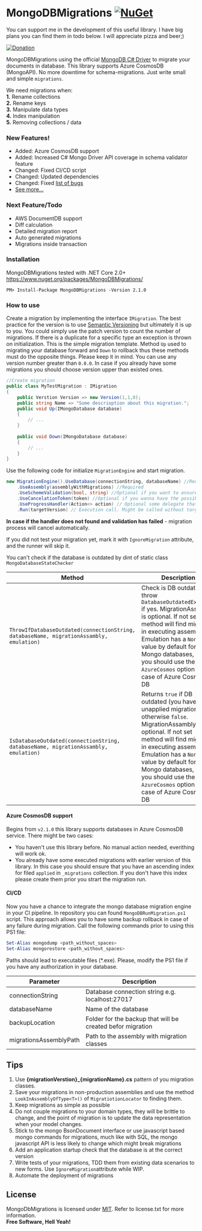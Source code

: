 # MongoDBMigrations [![NuGet](https://img.shields.io/badge/nuget%20package-v2.1.0-brightgreen.svg)](https://www.nuget.org/packages/MongoDBMigrations/)

You can support me in the development of this useful library. I have big plans you can find them in todo below. I will appreciate pizza and beer;) 

[![Donation](https://img.shields.io/badge/donate-PayPal-blue?style=for-the-badge)](https://www.paypal.com/donate?hosted_button_id=7XZYF8AA8M6QU)


MongoDBMigrations using the official [MongoDB C# Driver]( https://github.com/mongodb/mongo-csharp-driver) to migrate your documents in database. This library supports Azure CosmosDB (MongoAPI).
No more downtime for schema-migrations. Just write small and simple `migrations`.

We need migrations when:  
  **1.** Rename collections  
  **2.** Rename keys  
  **3.** Manipulate data types  
  **4.** Index manipulation  
  **5.** Removing collections / data  
  

### New Features!
  - Added: Azure CosmosDB support
  - Added: Increased C# Mongo Driver API coverage in schema validator feature
  - Changed: Fixed CI/CD script
  - Changed: Updated dependencies
  - Changed: Fixed [list of bugs](https://bitbucket.org/i_am_a_kernel/mongodbmigrations/issues?version=v2.0.0)
  - [See more...](https://bitbucket.org/i_am_a_kernel/mongodbmigrations/src/master/ReleaseNotes.md)

### Next Feature/Todo
  - AWS DocumentDB support
  - Diff calculation
  - Detailed migration report
  - Auto generated migrations
  - Migrations inside transaction

### Installation
MongoDBMigrations tested with .NET Core 2.0+  
https://www.nuget.org/packages/MongoDBMigrations/
```
PM> Install-Package MongoDBMigrations -Version 2.1.0
```
### How to use
Create a migration by implementing the interface `IMigration`. The best practice for the version is to use [Semantic Versioning](http://semver.org/) but ultimately it is up to you. You could simply use the patch version to count the number of migrations. If there is a duplicate for a specific type an exception is thrown on initialization.
This is the simple migration template. Method `Up` used to migrating your database forward and `Down` to rollback thus these methods must do the opposite things. Please keep it in mind. You can use any version number greater than `0.0.0`. In case if you already have some migrations you should choose version upper than existed ones.

```csharp
//Create migration
public class MyTestMigration : IMigration
{
    public Verstion Version => new Version(1,1,0);
    public string Name => "Some descrioption about this migration.";
    public void Up(IMongoDatabase database)
    {
        // ...
    }
    
    public void Down(IMongoDatabase database)
    {
        // ...
    }
}
```
  
Use the following code for initialize `MigrationEngine` and start migration.
```csharp
new MigrationEngine().UseDatabase(connectionString, databaseName) //Required to use specific db
    .UseAssembly(assemblyWithMigrations) //Required
    .UseSchemeValidation(bool, string) //Optional if you want to ensure that all documents in collections, that will be affected in the current run, has a consistent structure. Set a true and absolute path to *.csproj file with migration classes or just false.
    .UseCancelationToken(token) //Optional if you wanna have the possibility to cancel the migration process. Might be useful when you have many migrations and some interaction with the user.
    .UseProgressHandler(Action<> action) // Optional some delegate that will be called each migration
    .Run(targetVersion) // Execution call. Might be called without targetVersion, in that case, the engine will choose the latest available version.
```
**In case if the handler does not found and validation has failed** - migration process will cancel automatically.

If you did not test your migration yet, mark it with `IgnoreMigration` attribute, and the runner will skip it.

You can't check if the database is outdated by dint of static class `MongoDatabaseStateChecker`

|Method|Description|
|--------|--------|
|`ThrowIfDatabaseOutdated(connectionString, databaseName, migrationAssambly, emulation)`|Check is DB outdated and throw `DatabaseOutdatedExcetion` if yes. MigrationAssambly is optional. If not set method will find migration in executing assembly. Emulation has a `None` value by default for Mongo databases, but you should use the `AzureCosmos` option in case of Azure Cosmos DB|
|`IsDatabaseOutdated(connectionString, databaseName, migrationAssambly, emulation)`|Returns `true` if DB outdated (you have unapplied migrations) otherwise `false`. MigrationAssambly is optional. If not set method will find migration in executing assembly. Emulation has a `None` value by default for Mongo databases, but you should use the `AzureCosmos` option in case of Azure Cosmos DB|

#### Azure CosmosDB support
Begins from `v2.1.0` this library supports databases in Azure CosmosDB service. There might be two cases:
* You haven't use this library before. No manual action needed, everithing will work ok.
* You already have some executed migrations with earlier version of this library. In this case you should ensure that you have an ascending index for filed `applied` in `_migrations` collection. If you don't have this index please create them prior you strart the migration run.

#### CI/CD
Now you have a chance to integrate the mongo database migration engine in your CI pipeline. In repository you can found `MongoDBRunMigration.ps1` script. This approach allows you to have some backup rollback in case of any failure during migration.
Call the following commands prior to using this PS1 file:
```ps1
Set-Alias mongodump <path_without_spaces>
Set-Alias mongorestore <path_without_spaces>
```
Paths should lead to executable files (*.exe). Please, modify the PS1 file if you have any authorization in your database.

|Parameter|Description|
|--------|--------|
|connectionString|Database connection string e.g. localhost:27017|
|databaseName|Name of the database|
|backupLocation|Folder for the backup that will be created befor migration|
|migrationsAssemblyPath|Path to the assembly with migration classes|


Tips
--
1. Use **{migrationVerstion}_{migrationName}.cs** pattern of you migration classes.
2. Save your migrations in non-production assemblies and use the method `LookInAssemblyOfType<T>()` of `MigratiotionLocator` to finding them.
3. Keep migrations as simple as possible
4. Do not couple migrations to your domain types, they will be brittle to change, and the point of migration is to update the data representation when your model changes.
5. Stick to the mongo BsonDocument interface or use javascript based mongo commands for migrations, much like with SQL, the mongo javascript API is less likely to change which might break migrations
6. Add an application startup check that the database is at the correct version
7. Write tests of your migrations, TDD them from existing data scenarios to new forms. Use `IgnoreMigration`attribute while WIP.
8. Automate the deployment of migrations


License
----
MongoDbMigrations is licensed under [MIT](https://bitbucket.org/i_am_a_kernel/mongodbmigrations/src/master/MIT.md "Read more about the MIT license form"). Refer to license.txt for more information.  
**Free Software, Hell Yeah!**